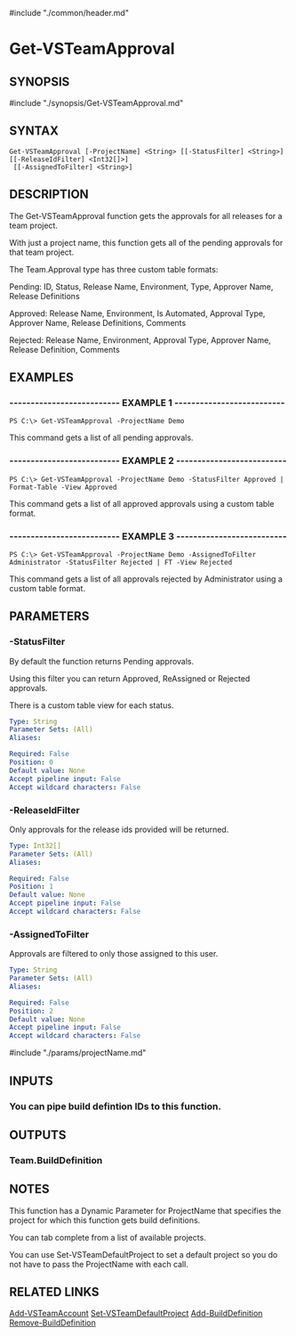 #include "./common/header.md"

# Get-VSTeamApproval

## SYNOPSIS
#include "./synopsis/Get-VSTeamApproval.md"

## SYNTAX

```
Get-VSTeamApproval [-ProjectName] <String> [[-StatusFilter] <String>] [[-ReleaseIdFilter] <Int32[]>]
 [[-AssignedToFilter] <String>]
```

## DESCRIPTION
The Get-VSTeamApproval function gets the approvals for all releases for a team
project.

With just a project name, this function gets all of the pending approvals
for that team project.

The Team.Approval type has three custom table formats:

Pending: ID, Status, Release Name, Environment, Type, Approver Name, Release Definitions

Approved: Release Name, Environment, Is Automated, Approval Type, Approver Name, Release Definitions, Comments

Rejected: Release Name, Environment, Approval Type, Approver Name, Release Definition, Comments

## EXAMPLES

### -------------------------- EXAMPLE 1 --------------------------
```
PS C:\> Get-VSTeamApproval -ProjectName Demo
```

This command gets a list of all pending approvals.

### -------------------------- EXAMPLE 2 --------------------------
```
PS C:\> Get-VSTeamApproval -ProjectName Demo -StatusFilter Approved | Format-Table -View Approved
```

This command gets a list of all approved approvals using a custom table format.

### -------------------------- EXAMPLE 3 --------------------------
```
PS C:\> Get-VSTeamApproval -ProjectName Demo -AssignedToFilter Administrator -StatusFilter Rejected | FT -View Rejected
```

This command gets a list of all approvals rejected by Administrator using a custom table format.

## PARAMETERS

### -StatusFilter
By default the function returns Pending approvals. 

Using this filter you can return Approved, ReAssigned or Rejected approvals. 

There is a custom table view for each status.

```yaml
Type: String
Parameter Sets: (All)
Aliases: 

Required: False
Position: 0
Default value: None
Accept pipeline input: False
Accept wildcard characters: False
```

### -ReleaseIdFilter
Only approvals for the release ids provided will be returned.

```yaml
Type: Int32[]
Parameter Sets: (All)
Aliases: 

Required: False
Position: 1
Default value: None
Accept pipeline input: False
Accept wildcard characters: False
```

### -AssignedToFilter
Approvals are filtered to only those assigned to this user.

```yaml
Type: String
Parameter Sets: (All)
Aliases: 

Required: False
Position: 2
Default value: None
Accept pipeline input: False
Accept wildcard characters: False
```

#include "./params/projectName.md"

## INPUTS

### You can pipe build defintion IDs to this function.

## OUTPUTS

### Team.BuildDefinition

## NOTES
This function has a Dynamic Parameter for ProjectName that specifies the
project for which this function gets build definitions.

You can tab complete from a list of available projects.

You can use Set-VSTeamDefaultProject to set a default project so you do not have
to pass the ProjectName with each call.

## RELATED LINKS

[Add-VSTeamAccount](Add-VSTeamAccount.md)
[Set-VSTeamDefaultProject](Set-VSTeamDefaultProject.md)
[Add-BuildDefinition](Add-BuildDefinition.md)
[Remove-BuildDefinition](Remove-BuildDefinition.md)